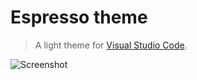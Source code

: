 # Espresso theme
> A light theme for [Visual Studio Code](http://code.visualstudio.com).

![Screenshot]()
